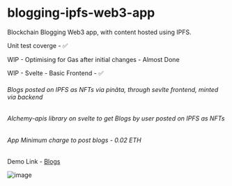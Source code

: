 # blogging-ipfs-web3-app

Blockchain Blogging Web3 app, with content hosted using IPFS.

Unit test coverge - ✅

WIP - Optimising for Gas after initial changes - Almost Done

WIP - Svelte - Basic Frontend - ✅

###### Blogs posted on IPFS as NFTs via pinãta, through sevlte frontend, minted via backend

###### Alchemy-apis library on svelte to get Blogs by user posted on IPFS as NFTs

###### App Minimum charge to post blogs - 0.02 ETH

Demo Link - [Blogs](https://blogsipfs.ambujkumar4.repl.co/)

![image](https://user-images.githubusercontent.com/43566170/190202387-4bbb83b3-64cf-46ad-a543-4649e7ad8d73.png)

